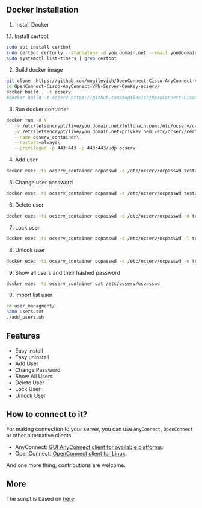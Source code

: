 ## Docker Installation
1. Install Docker


1.1. Install certobt
```bash
sudo apt install certbot
sudo certbot certonly --standalone -d you.domain.net --email you@domain.net --agree-tos --non-interactive
sudo systemctl list-timers | grep certbot
```
2. Build docker image
```bash
git clone  https://github.com/mogilevich/OpenConnect-Cisco-AnyConnect-VPN-Server-OneKey-ocserv.git
cd OpenConnect-Cisco-AnyConnect-VPN-Server-OneKey-ocserv/
docker build . -t ocserv
#docker build -t ocserv https://github.com/mogilevich/OpenConnect-Cisco-AnyConnect-VPN-Server-OneKey-ocserv.git
```

3. Run docker container
```bash
docker run -d \
   -v /etc/letsencrypt/live/you.domain.net/fullchain.pem:/etc/ocserv/certs/server-cert.pem:ro\
   -v /etc/letsencrypt/live/you.domain.net/privkey.pem:/etc/ocserv/certs/server-key.pem:ro\
   --name ocserv_container\
   --restart=always\
   --privileged -p 443:443 -p 443:443/udp ocserv
```

4. Add user
```bash
docker exec -ti ocserv_container ocpasswd -c /etc/ocserv/ocpasswd testUserName
```

5. Change user password
```bash
docker exec -ti ocserv_container ocpasswd -c /etc/ocserv/ocpasswd testUserName
```

6. Delete user
```bash
docker exec -ti ocserv_container ocpasswd -c /etc/ocserv/ocpasswd -d testUserName
```

7. Lock user
```bash
docker exec -ti ocserv_container ocpasswd -c /etc/ocserv/ocpasswd -l testUserName
```

8. Unlock user
```bash
docker exec -ti ocserv_container ocpasswd -c /etc/ocserv/ocpasswd -u testUserName
```

9. Show all users and their hashed password
```bash
docker exec -ti ocserv_container cat /etc/ocserv/ocpasswd
```

9. Import list user
```bash
cd user_managment/
nano users.txt
./add_users.sh
```

## Features
- Easy install
- Easy uninstall
- Add User
- Change Password
- Show All Users
- Delete User
- Lock User
- Unlock User

## How to connect to it?
For making connection to your server, you can use `AnyConnect`, `OpenConnect` or other alternative clients.

- AnyConnect: [GUI AnyConnect client for available platforms](https://it.umn.edu/vpn-downloads-guides).
- OpenConnect: [OpenConnect client for Linux](https://computingforgeeks.com/how-to-connect-to-vpn-server-with-openconnect-ssl-vpn-client-on-linux/).

And one more thing, contributions are welcome.

## More
The script is based on [here](https://ocserv.gitlab.io/www/recipes-ocserv-configuration-basic.html)
